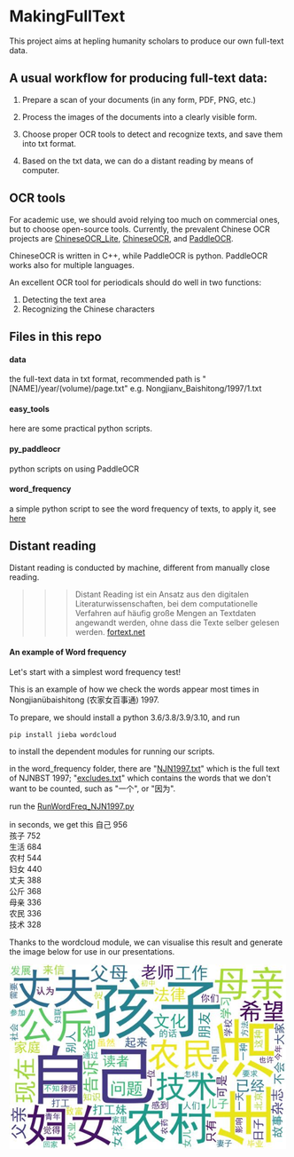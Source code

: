 # MakingFullText


This project aims at hepling humanity scholars to produce our own full-text data.

## A usual workflow for producing full-text data:

1. Prepare a scan of your documents (in any form, PDF, PNG, etc.)

2. Process the images of the documents into a clearly visible form.

3. Choose proper OCR tools to detect and recognize texts, and save them into txt format.

4. Based on the txt data, we can do a distant reading by means of computer.

## OCR tools
For academic use, we should avoid relying too much on commercial ones, but to choose open-source tools. Currently, the prevalent Chinese OCR projects are [ChineseOCR_Lite](https://github.com/DayBreak-u/chineseocr_lite), [ChineseOCR](https://github.com/chineseocr/chineseocr), and [PaddleOCR](https://github.com/PaddlePaddle/PaddleOCR).

ChineseOCR is written in C++, while PaddleOCR is python. PaddleOCR works also for multiple languages.

An excellent OCR tool for periodicals should do well in two functions:
1. Detecting the text area
2. Recognizing the Chinese characters

## Files in this repo
#### data
the full-text data in txt format, recommended path is " \[NAME\]/year/(volume)/page.txt" e.g. Nongjianv_Baishitong/1997/1.txt

#### easy_tools
here are some practical python scripts.

#### py_paddleocr
python scripts on using PaddleOCR

#### word_frequency
a simple python script to see the word frequency of texts, to apply it, see [here]("#4.1")

## Distant reading
Distant reading is conducted by machine, different from manually close reading.
>>>Distant Reading ist ein Ansatz aus den digitalen Literaturwissenschaften, bei dem computationelle Verfahren auf häufig große Mengen an Textdaten angewandt werden, ohne dass die Texte selber gelesen werden. [fortext.net](https://fortext.net/ueber-fortext/glossar/distant-reading#:~:text=Distant%20Reading%20ist%20ein%20Ansatz,die%20Texte%20selber%20gelesen%20werden.&text=Als%20Gegenbegriff%20zu%20Close%20Reading,Franco%20Moretti%20(2000)%20gepr%C3%A4gt.)
>>>

#### An example of Word frequency
<a name="4.1"></a>
Let's start with a simplest word frequency test!

This is an example of how we check the words appear most times in Nongjianübaishitong (农家女百事通) 1997.

To prepare, we should install a python 3.6/3.8/3.9/3.10, and run
```shell
pip install jieba wordcloud
```
to install the dependent modules for running our scripts.

in the word_frequency folder, there are 
"[NJN1997.txt](https://github.com/xiejia1995/MakingFullText/blob/main/word_frequency/NJN1997.txt)" which is the full text of NJNBST 1997;
"[excludes.txt](https://github.com/xiejia1995/MakingFullText/blob/main/word_frequency/excludes.txt)" which contains the words that we don't want to be counted, such as "一个", or "因为".

run the [RunWordFreq_NJN1997.py](https://github.com/xiejia1995/MakingFullText/blob/main/word_frequency/RunWordFreq_NJN1997.py)

in seconds, we get this 
自己          956  
孩子          752  
生活          684  
农村          544  
妇女          440  
丈夫          388  
公斤          368  
母亲          336  
农民          336  
技术          328  

Thanks to the wordcloud module, we can visualise this result and generate the image below for use in our presentations.

<img src="./word_frequency/wordcloudNJN1997_Sample.jpg" align="middle" width = "500"/>


   
